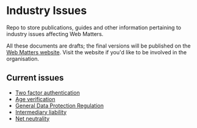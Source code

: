 # Industry Issues

Repo to store publications, guides and other information pertaining to industry issues affecting Web Matters.

All these documents are drafts; the final versions will be published on the [Web Matters website](https://www.web-matters.co.uk/). Visit the website if you'd like to be involved in the organisation.

## Current issues

* [Two factor authentication](https://github.com/web-matters/industry-issues/tree/master/2fa)
* [Age verification](https://github.com/web-matters/industry-issues/tree/master/age-verification)
* [General Data Protection Regulation](https://github.com/web-matters/industry-issues/tree/master/gdpr)
* [Intermediary liability](https://github.com/web-matters/industry-issues/tree/master/intermediary-liability)
* [Net neutrality](https://github.com/web-matters/industry-issues/tree/master/net-neutrality)